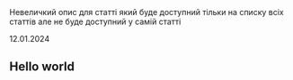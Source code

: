 <description>
Невеличкий опис для статті який буде доступний тільки на списку всіх статтів але не буде доступний у самій статті
</description>

<created>12.01.2024</created>

## Hello world

